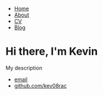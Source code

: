 <!DOCTYPE html>
<html>
	<head>
		<title>Kevin</title>
	</head>
	<body>
		<nav>
    		<ul>
        		<li><a href="/">Home</a></li>
	        	<li><a href="/about">About</a></li>
        		<li><a href="/cv">CV</a></li>
        		<li><a href="/blog">Blog</a></li>
    		</ul>
		</nav>
		<div class="container">
    		<div class="blurb">
        		<h1>Hi there, I'm Kevin</h1>
				<p>My description </p>
    		</div><!-- /.blurb -->
		</div><!-- /.container -->
		<footer>
    		<ul>
        		<li><a href="mailto:kev08rac@gmail.com">email</a></li>
        		<li><a href="https://github.com/kev08rac">github.com/kev08rac</a></li>
			</ul>
		</footer>
	</body>
</html>
